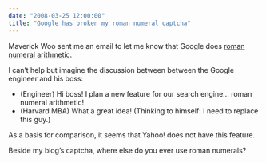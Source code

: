 ```yaml
---
date: "2008-03-25 12:00:00"
title: "Google has broken my roman numeral captcha"
---
```




Maverick Woo sent me an email to let me know that Google does [roman numeral arithmetic](https://www.google.com/search?q=VII%20plus%20X%20plus%20VIII&amp;gws_rd=ssl).

I can&rsquo;t help but imagine the discussion between between the Google engineer and his boss:

- (Engineer) Hi boss! I plan a new feature for our search engine&hellip; roman numeral arithmetic!
- (Harvard MBA) What a great idea! (Thinking to himself: I need to replace this guy.)


As a basis for comparison, it seems that Yahoo! does not have this feature.

Beside my blog&rsquo;s captcha, where else do you ever use roman numerals?

